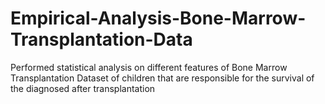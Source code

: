 # Empirical-Analysis-Bone-Marrow-Transplantation-Data

Performed statistical analysis on different features of Bone Marrow Transplantation Dataset of children that are responsible for the survival of the diagnosed after transplantation
